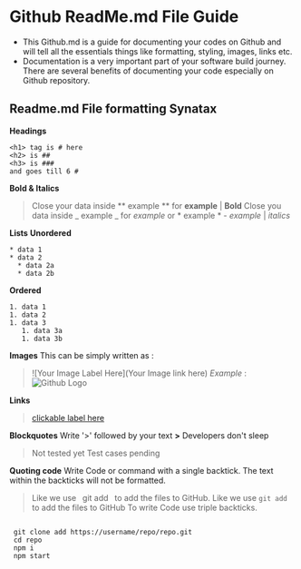 # Github ReadMe.md File Guide
- This Github.md is a guide for documenting your codes on Github and will tell all the essentials things like formatting, styling, images, links etc. 
- Documentation is a very important part of your software build journey. There are several benefits of documenting your code especially on Github repository.

## Readme.md File formatting Synatax
**Headings**
```
<h1> tag is # here 
<h2> is ##
<h3> is ###
and goes till 6 #
```
**Bold & Italics**
>Close your data inside ** example ** for **example** | **Bold**
>Close you data inside _ example _ for _example_ or  * example * - *example* | *italics*

**Lists**
**Unordered**
```
* data 1
* data 2
  * data 2a
  * data 2b
```
**Ordered**
```
1. data 1
1. data 2
1. data 3
   1. data 3a
   1. data 3b
```
**Images**
This can be simply written as :
> ![Your Image Label Here](Your Image link here)
>*Example* : ![Github Logo](https://e7.pngegg.com/pngimages/914/758/png-clipart-github-social-media-computer-icons-logo-android-github-logo-computer-wallpaper.png)

**Links**
> [clickable label here](your-url-here)

**Blockquotes**
Write '>' followed by your text
 **>** 
Developers don't sleep
> Not tested yet
> Test cases pending

**Quoting code**
Write Code or command with a single backtick. The text within the backticks will not be formatted.
 > Like we use ` `git add` ` to add the files to GitHub.
 Like we use `git add` to add the files to GitHub
To write Code use triple backticks.
 
``` and your code here closed with 
```
```
 git clone add https://username/repo/repo.git
 cd repo
 npm i
 npm start
 ```
 